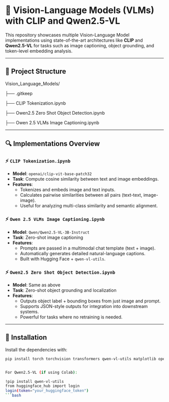 # 🧠 Vision-Language Models (VLMs) with CLIP and Qwen2.5-VL

This repository showcases multiple Vision-Language Model implementations using state-of-the-art architectures like **CLIP** and **Qwen2.5-VL** for tasks such as image captioning, object grounding, and token-level embedding analysis.

---

## 📁 Project Structure

Vision_Language_Models/

├── .gitkeep

├── CLIP Tokenization.ipynb

├── Owen2.5 Zero Shot Object Detection.ipynb

├── Owen 2.5 VLMs Image Captioning.ipynb

---

## 🔍 Implementations Overview

### ⚡ `CLIP Tokenization.ipynb`
- **Model**: `openai/clip-vit-base-patch32`
- **Task**: Compute cosine similarity between text and image embeddings.
- **Features**:
  - Tokenizes and embeds image and text inputs.
  - Calculates pairwise similarities between all pairs (text-text, image-image).
  - Useful for analyzing multi-class similarity and semantic alignment.

### ⚡ `Owen 2.5 VLMs Image Captioning.ipynb`
- **Model**: `Qwen/Qwen2.5-VL-3B-Instruct`
- **Task**: Zero-shot image captioning
- **Features**:
  - Prompts are passed in a multimodal chat template (text + image).
  - Automatically generates detailed natural-language captions.
  - Built with Hugging Face + `qwen-vl-utils`.

### ⚡ `Owen2.5 Zero Shot Object Detection.ipynb`
- **Model**: Same as above
- **Task**: Zero-shot object grounding and localization
- **Features**:
  - Outputs object label + bounding boxes from just image and prompt.
  - Supports JSON-style outputs for integration into downstream systems.
  - Powerful for tasks where no retraining is needed.

---

## 🔧 Installation

Install the dependencies with:

```bash
pip install torch torchvision transformers qwen-vl-utils matplotlib opencv-python


For Qwen2.5-VL (if using Colab):

!pip install qwen-vl-utils
from huggingface_hub import login
login(token="your_huggingface_token")
```bash
